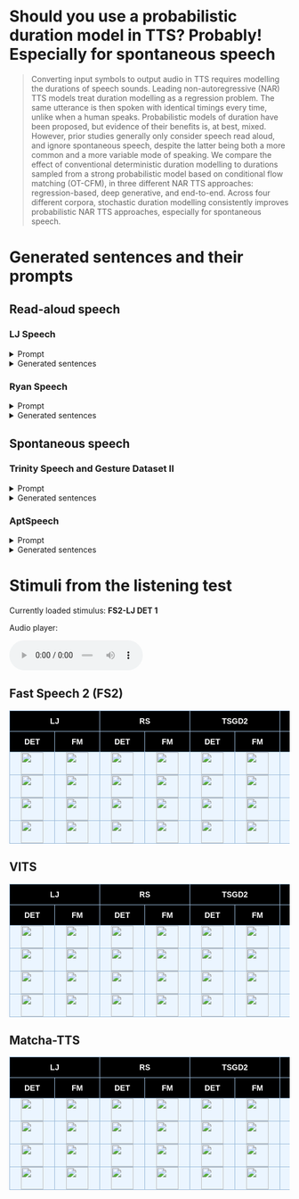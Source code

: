 # Should you use a probabilistic duration model in TTS? Probably! Especially for spontaneous speech

> Converting input symbols to output audio in TTS requires modelling the durations of speech sounds. Leading non-autoregressive (NAR) TTS models treat duration modelling as a regression problem. The same utterance is then spoken with identical timings every time, unlike when a human speaks. Probabilistic models of duration have been proposed, but evidence of their benefits is, at best, mixed. However, prior studies generally only consider speech read aloud, and ignore spontaneous speech, despite the latter being both a more common and a more variable mode of speaking. We compare the effect of conventional deterministic duration modelling to durations sampled from a strong probabilistic model based on conditional flow matching (OT-CFM), in three different NAR TTS approaches: regression-based, deep generative, and end-to-end. Across four different corpora, stochastic duration modelling consistently improves probabilistic NAR TTS approaches, especially for spontaneous speech.



<style type="text/css">
    .tg {
    border-collapse: collapse;
    border-color: #9ABAD9;
    border-spacing: 0;
  }

  .tg td {
    background-color: #EBF5FF;
    border-color: #9ABAD9;
    border-style: solid;
    border-width: 1px;
    color: #444;
    font-family: Arial, sans-serif;
    font-size: 14px;
    overflow: hidden;
    padding: 0px 20px;
    word-break: normal;
    font-weight: bold;
    vertical-align: middle;
    horizontal-align: center;
    white-space: nowrap;
  }

  .tg th {
    background-color: #000000;
    border-color: #9ABAD9;
    border-style: solid;
    border-width: 1px;
    color: #fff;
    font-family: Arial, sans-serif;
    font-size: 14px;
    font-weight: normal;
    overflow: hidden;
    padding: 0px 20px;
    word-break: normal;
    font-weight: bold;
    vertical-align: middle;
    horizontal-align: center;
    white-space: nowrap;
    padding: 10px;
    margin: auto;
  }

  .tg .tg-0pky {
    border-color: inherit;
    text-align: center;
    vertical-align: top,
  }

  .tg .tg-fymr {
    border-color: inherit;
    font-weight: bold;
    text-align: center;
    vertical-align: top
  }
  .slider {
  -webkit-appearance: none;
  width: 75%;
  height: 15px;
  border-radius: 5px;
  background: #d3d3d3;
  outline: none;
  opacity: 0.7;
  -webkit-transition: .2s;
  transition: opacity .2s;
}

.slider::-webkit-slider-thumb {
  -webkit-appearance: none;
  appearance: none;
  width: 25px;
  height: 25px;
  border-radius: 50%;
  background: #409cff;
  cursor: pointer;
}

.slider::-moz-range-thumb {
  width: 25px;
  height: 25px;
  border-radius: 50%;
  background: #409cff;
  cursor: pointer;
}

audio {
    width: 240px;
}

/* CSS */
.button-12 {
  display: flex;
  flex-direction: column;
  align-items: center;
  padding: 6px 14px;
  font-family: -apple-system, BlinkMacSystemFont, 'Roboto', sans-serif;
  border-radius: 6px;
  border: none;

  background: #6E6D70;
  box-shadow: 0px 0.5px 1px rgba(0, 0, 0, 0.1), inset 0px 0.5px 0.5px rgba(255, 255, 255, 0.5), 0px 0px 0px 0.5px rgba(0, 0, 0, 0.12);
  color: #DFDEDF;
  user-select: none;
  -webkit-user-select: none;
  touch-action: manipulation;
}

.button-12:focus {
  box-shadow: inset 0px 0.8px 0px -0.25px rgba(255, 255, 255, 0.2), 0px 0.5px 1px rgba(0, 0, 0, 0.1), 0px 0px 0px 3.5px rgba(58, 108, 217, 0.5);
  outline: 0;
}

video {
  margin: 1em;
}


</style>

# Generated sentences and their prompts



## Read-aloud speech

### LJ Speech

<details>

<summary>Prompt</summary>
<p>
Take these sentence for example:

<br/>
``` <br/>
The prisoners were in due course transferred to Newgate, to be put upon their trial at the Central Criminal Court. <br/>
They had to handcuff her by force against the most violent resistance, and still she raged and stormed, <br/>
The Secret Service has attempted to perform this function through the activities of its Protective Research Section <br/>
But the affair still remained a profound mystery. No light was thrown upon it till, towards the end of March, 
Yet the public opinion of the whole body seems to have checked dissipation. <br/>
the Presidential limousine arrived at the emergency entrance of the Parkland Hospital at about twelve:thirty-five p.m. <br/>
Oswald was arrested and jailed by the New Orleans Police Department for disturbing the peace, in connection with a street fight which broke out when he was accosted <br/>
gaming of all sorts should be peremptorily forbidden under heavy pains and penalties. <br/>
we have reached into the heart of the problem which is to provide such annual earnings for the lowest paid worker as will meet his minimum needs. <br/>
it had established periodic regular review of the status of four hundred individuals; <br/>
who was one of the first witnesses to alert the police to the Depository as the source of the shots, as has been discussed in chapter three. <br/>
were governed by rules which they themselves had framed, and under which subscriptions were levied <br/>
might have been more alert in the Dallas motorcade if they had retired promptly in Fort Worth. <br/>
. <br/>
. <br/>
. <br/>
100 sentences <br/>
<br/>
``` <br/>

Generate 100 sentences in a similar writing style. Talk about going to the zoo, going to a shopping centre or a mall and a day at the school. Make sure it looks like the text is from a similar speaker. Same conversational style try to match the speaker characteristics as much as you can.
</p>
</details>

<details>
<summary>Generated sentences</summary>
<p>
TThe family, in anticipation of a delightful day, set forth to the zoological gardens, a repository of nature's marvels. <br/>
Upon entering the grand gates of the shopping centre, they were greeted by a cacophony of sounds, each store vying for attention. <br/>
The majestic lion, king of the animal kingdom, lay in repose under the shade of an ancient oak, barely acknowledging the gathered spectators. <br/>
This journey from classroom to zoo to mall taught one vital lesson: learning thrives not just in silence and books but in the lively embrace of the world's vast wonders. <br/>
Children, with eyes wide with wonder, pressed their faces against the glass of the aquarium, mesmerized by the dance of the tropical fish. <br/>
In the food court, a veritable feast was laid out, offering delicacies from the far corners of the earth, each stall a testament to the culinary diversity of mankind. <br/>
The elephant, with its ponderous gait and wise eyes, seemed to carry the wisdom of the ages as it slowly made its way to the watering hole. <br/>
The milliner's shop, with its array of bonnets and hats, seemed a throwback to a time when headwear was a symbol of one's status in society. <br/>
The shrill cries of the monkeys in their enclosure provided a stark contrast to the otherwise serene ambiance of the zoo. <br/>
Bargain hunters thronged the aisles of the clearance sale, each in search of that elusive deal that would mark the day's triumph. <br/>
The giraffes, with their long necks stretching towards the heavens, seemed to be in a world of their own, aloof from the gaze of the onlookers. <br/>
The scent of freshly baked bread from the bakery mingled with the perfume of the florist, creating an olfactory tapestry that enveloped the shoppers. <br/>
The reptile house, with its dimly lit corridors and the silent watchfulness of its inhabitants, evoked a sense of mystery and ancient lore. <br/>
The jeweler, with a craftsman's eye, meticulously arranged the display, each piece a testament to human artistry and the allure of precious stones. <br/>
The peacocks, with their plumage in full display, strutted with an air of vanity, seemingly aware of their unrivaled beauty. <br/>
The bookshop, a haven of tranquility amidst the hustle and bustle, offered the promise of worlds waiting to be discovered within the pages of its tomes. <br/>
The ice cream vendor, with his cart adorned with pictures of frozen delights, became the center of attention as children clamored for a sweet treat. <br/>
The fragrance section of the department store enveloped shoppers in a cloud of scents, each vial containing the essence of dreams and memories. <br/>
The penguins, with their comedic waddle, provided a moment of levity, their antics a reminder of nature's capacity for joy. <br/>
The antique shop, a treasure trove of history's artifacts, invited the curious to delve into the stories of objects left behind by time. <br/>
The butterfly enclosure, a kaleidoscope of color, offered a moment of enchantment as these delicate creatures flitted from flower to flower. <br/>
In the toy shop, generations of toys stood in silent testimony to the changing tides of children's fantasies and the timeless joy of play. <br/>
The zoo's aviary, a symphony of birdcalls, was a reminder of the vastness of nature's palette, each species a unique note in the harmony of life. <br/>
The café, with its promise of refreshment, became a gathering place for weary shoppers, a brief respite in their quest for commerce. <br/>
As the day waned, the families, laden with purchases and memories, made their way home, their hearts full from the day's adventures in the realms of nature and commerce. <br/>
Upon entering the grand gates of the local zoo, one is immediately struck by the cacophony of sounds, a vivid testament to the diversity housed within. <br/>
The majestic lions, in their enclosures, lay with a regal indifference, surveying their kingdom with lazy, half-closed eyes. <br/>
Children, their faces alight with wonder, pressed eagerly against the glass of the reptile house, their breath fogging up the surface. <br/>
It was a marvel to observe the agile monkeys, who, with deft leaps and bounds, seemed to mock the gravity that bound the rest of us earthward. <br/>
The zookeepers, with a patience born of routine, answered the myriad questions posed by curious onlookers, their knowledge deep and detailed. <br/>
Amidst the aviary's dense foliage, the flash of vibrant plumage revealed the presence of exotic birds, their songs a melody of the wild. <br/>
As the afternoon waned, the crowd at the elephant exhibit grew, each visitor eager to witness the gentle giants' graceful movements. <br/>
The chill of the aquarium's halls contrasted sharply with the outdoor warmth, its blue lights casting an otherworldly glow on fascinated faces. <br/>
At the penguin enclosure, the birds' comedic waddle elicited laughter and delight, a welcome relief from the more somber moods of some exhibits. <br/>
The gift shop, strategically placed at the zoo's exit, offered an array of souvenirs, each item a tangible memory of the day's adventures. <br/>
The vast expanse of the shopping center loomed ahead, its many stores promising untold treasures to those willing to explore. <br/>
The hum of conversation filled the air, a constant backdrop to the clatter of shopping carts and the soft shuffle of feet on polished floors. <br/>
In the food court, the mingling aromas of a dozen different cuisines created a tantalizing invitation to dine. <br/>
Sales signs, bold and beckoning, adorned the windows of every shop, each one a siren call to bargain hunters. <br/>
The mall's central atrium, adorned with seasonal decorations, became a gathering place for weary shoppers seeking a moment's rest. <br/>
Teenagers roamed in packs, their laughter echoing off the high ceilings, a hallmark of the freedom found in such communal spaces. <br/>
Parents, their patience stretched thin, navigated the crowds with strollers in tow, their journeys marked by frequent stops and starts. <br/>
The latest fashion trends were on full display, mannequins dressed in the height of style, silently inviting onlookers to update their wardrobes. <br/>
Occasionally, a street performer would captivate an impromptu audience, their artistry adding a layer of unexpected delight to the shopping experience. <br/>
As night fell, the shopping center's lights shimmered like stars, transforming the complex into a beacon for those seeking late-night entertainment. <br/>
The morning's light barely crept through the classroom windows as students shuffled in, the day's lessons a looming presence in their minds. <br/>
In the corridors, the echo of footsteps mingled with the distant sound of a bell, heralding the start of another academic venture. <br/>
The chalk's screech against the blackboard filled the room, each word written by the teacher a testament to the day's learning objectives. <br/>
Students huddled over textbooks, their brows furrowed in concentration, a silent battle against the complexities of new knowledge. <br/>
The library stood as a sanctuary of silence, its shelves laden with the weight of words, a haven for those seeking solace in study. <br/>
Lunchtime brought a cacophony of sounds to the cafeteria, the clatter of trays and the murmur of conversations a welcome interlude. <br/>
On the playground, the air was filled with the shouts and laughter of children, a brief escape from the confines of the classroom. <br/>
Teachers patrolled the halls with a vigilant gaze, their presence a constant reminder of the order that governed the school's daily life. <br/>
In the science lab, the smell of chemicals mingled with the sense of anticipation, each experiment a journey into the unknown. <br/>
Art class revealed a burst of color against the school's otherwise monochrome backdrop, creativity blooming amidst strict schedules. <br/>
The gym echoed with the sound of sneakers on wood, the physical exertion a counterbalance to the day's mental challenges. <br/>
History lessons unfolded like stories, the past coming alive through the teacher's words, a bridge across time. <br/>
Mathematics, with its numbers and equations, offered a puzzle for the mind, logic and reasoning entwined in a dance of digits. <br/>
The school bell's ring, a clarion call, signaled the end of one period and the start of another, a cyclical reminder of time's passage. <br/>
In the computer lab, screens glowed with the promise of technological exploration, fingers dancing over keyboards in digital discovery. <br/>
Language classes wove a tapestry of sounds, the nuances of grammar and vocabulary a challenge to master. <br/>
The school counselor's office offered a haven of advice, a guiding light for those navigating the tumultuous waters of adolescence. <br/>
As the final bell rang, the rush of students towards the exit was a torrent of relief, the promise of home a sweet end to the day. <br/>
Homework assignments, like seeds of knowledge, were planted in the minds of students, destined to grow in the soil of their intellect. <br/>
School buses lined up like sentinels, their engines humming a song of departure, ready to ferry their charges back to the comforts of home. <br/>
Extracurricular activities flourished in the after-school hours, each club and team a microcosm of shared interests and talents. <br/>
The setting sun cast long shadows across the schoolyard, a quiet reminder of the day's end and the passage of another page in the academic year. <br/>
Teachers gathered in the staff room, their conversation a blend of reflection and anticipation, the day's events a mosaic of triumphs and challenges. <br/>
The silence that settled over the empty classrooms was a stark contrast to the day's earlier bustle, a momentary pause in the cycle of education. <br/>
Lost items found their way to the school's lost and found, each one a story of forgetfulness and the hope of reunion. <br/>
The principal's office, often perceived as a place of authority and discipline, also served as the heart of the school's administrative life. <br/>
Bulletin boards, adorned with notices and achievements, offered a snapshot of school life, a collage of opportunities and accolades. <br/>
Parent-teacher meetings, scheduled in the calendar, promised a confluence of perspectives, a partnership in the educational journey. <br/>
The school's garden, tended by student volunteers, bloomed with the seasons, a living lesson in nature's cycles. <br/>
As night descended, the school stood silent and empty, a vessel of dreams and aspirations, waiting to be filled again with the dawn of a new day. <br/>
Early in the morning, the school organized a field trip, a journey that promised both education and entertainment, to the local zoo. <br/>
Students gathered at the entrance, their chatter blending with the distant calls of animals, a prelude to the day's adventures. <br/>
On their way, the bus passed by the city's sprawling shopping center, its vastness a reminder of commerce's reach. <br/>
Upon arrival, the sight of the majestic elephants immediately captivated the students, a living lesson in biology and conservation. <br/>
The teachers, acting as guides, pointed out the importance of each habitat, their words weaving knowledge into the fabric of experience. <br/>
In the reptile house, the students faced their fears, learning that understanding can turn apprehension into respect. <br/>
The gift shop at the zoo offered educational souvenirs, each item a memento of learning outside the classroom walls. <br/>
Meanwhile, a group of students tasked with a project on economics ventured into the shopping center, their observations aimed at understanding consumer behavior. <br/>
They noted the variety of stores, each catering to different needs and wants, a practical lesson in supply and demand. <br/>
The food court provided a study in choices and preferences, a live demonstration of market segmentation and targeting. <br/>
Back at the zoo, a keeper's talk on endangered species sparked a discussion among students about responsibility and environmental stewardship. <br/>
The aquarium's serene beauty offered a moment of reflection, the silent fish a contrast to the bustling corridors of the school. <br/>
As the day drew to a close, the students gathered for a sketching session, capturing the animals' forms, a blend of art and observation. <br/>
Returning to school, they passed the shopping center once more, its lights a beacon in the early evening, a symbol of the community's pulse. <br/>
The bus ride back was a buzz of excited conversations, each student sharing their day's highlight, a chorus of shared experiences. <br/>
Upon their return, the schoolyard, usually a scene of hurried departures, was a place of animated recounting, the field trip a bonding experience. <br/>
Teachers reminded students to pen down their reflections, an assignment that would bridge their experiences with their curricular studies. <br/>
In the following days, presentations were made, the zoo and shopping center visits transformed into educational showcases. <br/>
Students debated the ethics of zoos and the impact of consumerism, their classroom a forum for critical thinking and exchange. <br/>
Art projects inspired by the trip adorned the hallways, turning the school into a gallery of student creativity and insight. <br/>
The economics project group presented their findings, the shopping center's dynamics distilled into graphs and analyses. <br/>
Reflections on the endangered species talk led to a school-wide initiative on sustainability, the field trip sparking action. <br/>
The zoo visit, once merely an outing, became a catalyst for a deeper understanding of biology, ecology, and environmental science. <br/>
The shopping center excursion, too, shed light on the practical applications of mathematics, social studies, and economics. <br/>
As the term progressed, the memories of the field trip lingered, a reminder of the day when the zoo and the mall became classrooms without walls.
</p>
</details>

### Ryan Speech


<details>

<summary>Prompt</summary>
<p>
Take these sentence for example: <br/>
 <br/>
``` <br/>
No, my friends keep me company. <br/>
It grows somewhat like the lily of the valley, but its height is about three feet. <br/>
Do you want to add anything to the order? <br/>
Do you mean you are from England or you speak English? <br/>
Could I be doing something different to make this more enjoyable? <br/>
And could I book those flights for the morning, if possible? <br/>
Even the creatures of the wood knew and loved him, for he never hurt anything that God had made. <br/>
With logs of trees, a few hurdles, and other field appliances, a rustic banqueting hall was prepared and everything was very nice. <br/>
Yes, they are playing at seven ten p m against the Cubs. <br/>
They did not touch me, but merely showed the natural curiosity which is felt at the sight of a foreigner who has appeared unexpectedly. <br/>
From paradise, I think, said Otto, with that patient seriousness that he had caught from the monks, and that sat so quaintly upon him. <br/>
Why does unscented hair spray smell? <br/>
I was at school in Canton Berne; it is a mother tongue to me. <br/>
 <br/>
. <br/>
. <br/>
. <br/>
100 sentences <br/>
``` <br/>
 <br/>
Generate 100 sentences in a similar writing style. Talk about going to the zoo and going to a shopping centre or a mall. Make sure it looks like the text is from a similar speaker
</p>
</details>


<details>

<summary>Generated sentences</summary>
<p>
The lions at the zoo roared loudly, as if they were greeting us personally upon our arrival. <br/>
I couldn't help but marvel at the vibrant colors of the parrots, chatting away in their enclosure. <br/>
Do you think the elephants enjoy painting? I asked, watching one create a beautiful piece with its trunk. <br/>
The smell of fresh popcorn wafted through the air, leading us to the zoo's quaint little snack stand. <br/>
We found a bench by the monkey exhibit, perfect for a quick rest and some people-watching. <br/>
Should we buy a souvenir? I pondered aloud, eyeing the cute stuffed animals in the gift shop. <br/>
The aquarium section was mesmerizing, with its soothing blue lights and the graceful dance of the fish. <br/>
I had to chuckle at the zebras, who seemed to be engaged in their own version of a staring contest with us. <br/>
Look, the new tiger cubs! exclaimed my friend, as we hurried over to the big cat area. <br/>
It was feeding time for the giraffes, and we got to watch them stretch their long necks for lettuce. <br/>
I've always found the reptile house both eerie and fascinating, with its silent, watchful inhabitants. <br/>
The petting zoo was a hit with the children, their laughter mixing with the sounds of the animals. <br/>
I wonder what it's like to be a zookeeper, I mused, watching a worker tend to the flamingos. <br/>
The penguin parade was about to start, a daily highlight that drew a cheerful crowd. <br/>
We paused to admire the orchids in the zoo's tropical greenhouse, a riot of color and fragrance. <br/>
Shall we adopt an animal? the sign suggested, offering a way to support the zoo's conservation efforts. <br/>
As we left, the peacocks bid us farewell, their feathers a stunning display of nature's artistry. <br/>
The mall was bustling, a lively hub of shoppers and diners alike. <br/>
We made a beeline for the bookstore, a treasure trove of stories waiting to be discovered. <br/>
The food court offered a world tour of cuisines, making it hard to choose just one. <br/>
This sale is too good to miss! I overheard someone say, clutching a handful of discounted clothes. <br/>
The new tech store had the latest gadgets on display, drawing a crowd of eager customers. <br/>
I found a cozy corner in the coffee shop, perfect for people-watching and sipping my latte. <br/>
Do you want to try the virtual reality experience? my friend asked, pointing to a new setup near the center. <br/>
The aroma of freshly baked cookies led us to a small bakery, where we couldn't resist buying a dozen. <br/>
We stumbled upon a local artist's pop-up gallery, each piece more captivating than the last. <br/>
The ice skating rink was a whirl of motion, laughter echoing as skaters glided past. <br/>
Let's take a photo in the photo booth, suggested my friend, a fun way to capture our mall adventure. <br/>
The fashion show on the central stage was a dazzle of lights, music, and stunning outfits. <br/>
A group of street performers gathered a crowd, their acrobatic feats leaving everyone in awe. <br/>
I could spend hours in this place, I thought, admiring a shop dedicated entirely to exotic teas. <br/>
The mall's indoor garden was a peaceful retreat, complete with a trickling fountain and benches. <br/>
They have a workshop today on DIY jewelry, my friend noted, interested in the craft event. <br/>
We paused to watch a cooking demonstration, the chef's skills as impressive as the delicious samples. <br/>
Remember to validate your parking, a helpful sign reminded us, a small but important detail. <br/>
The children's play area was a hive of activity, a safe space for little ones to burn off energy. <br/>
Let's check the map, I suggested, realizing just how easy it was to get turned around in the sprawling mall. <br/>
A flash sale at the electronics store caused quite the stir, bargain hunters rushing in. <br/>
The luxury brand section was like stepping into another world, with its opulent displays and exclusive boutiques. <br/>
This place has the best smoothie bar, my friend claimed, leading the way to a hidden gem. <br/>
We signed up for the mall's loyalty program, enticed by the promise of discounts and special offers. <br/>
The seasonal decorations made the mall feel festive, from twinkling lights to oversized ornaments. <br/>
I've been looking for this book everywhere! I exclaimed, finally finding a rare edition in the second-hand. <br/>
The zoo was bustling with families, a true testament to its popularity among locals and tourists alike. <br/>
I couldn't help but admire the elegant flamingos, their pink feathers a stark contrast against the blue pond. <br/>
Isn't it fascinating how the monkeys swing with such ease, almost as if they're performing for an audience? <br/>
Our next stop has to be the lion's den; I've heard their roars can be heard across the entire zoo. <br/>
Do you think the gift shop will have those adorable plush elephants? My niece would love one. <br/>
Walking through the reptile house felt like stepping into another world, each enclosure a window to a different habitat. <br/>
I found myself captivated by the slow, graceful movements of the sea turtles in the aquarium section. <br/>
Would you like to grab a bite at the zoo cafe, or shall we pack our own picnic next time? I pondered aloud. <br/>
The map shows a bird aviary nearby, let's make sure to visit. I've always been intrigued by exotic birds. <br/>
Watching the penguins dive into the water is always a highlight for me; their antics are so playful and amusing. <br/>
Remember to wear comfortable shoes, I reminded my friend, knowing we'd be doing a lot of walking. <br/>
The idea of a guided tour sounds intriguing. Do you think we'll learn more about the animals that way? <br/>
I'm curious about the conservation efforts here. It's important to support zoos that prioritize animal welfare. <br/>
The souvenir shop was our last stop, a chance to bring home a piece of our memorable day. <br/>
As we left the zoo, I felt a renewed sense of wonder for the natural world and its inhabitants. <br/>
Transitioning to our mall adventure, the vibrant store displays immediately caught our eye. <br/>
Do you think the food court has that new sushi place? I asked, already craving something fresh and delicious. <br/>
The shopping center's layout was impressive, with wide aisles and plenty of seating areas for weary shoppers. <br/>
I couldn't resist stopping by the bookstore; there's something about browsing shelves that feels so comforting. <br/>
The mall's indoor garden was a peaceful retreat amid the hustle and bustle of shoppers. <br/>
Let's check out the electronics store for the latest gadgets, suggested my companion, eager for new tech. <br/>
Fashion boutiques lined the corridors, each window more enticing than the last. <br/>
We made a pact to only buy what we needed, but the seasonal sales were too good to pass up. <br/>
The aroma from the bakery was irresistible, leading us to indulge in freshly baked pastries. <br/>
How about a movie after shopping? The cinema's latest offerings promised a perfect end to our day. <br/>
The mall's art exhibit added a cultural touch to our visit, showcasing local talent. <br/>
Finding a parking spot was a challenge, a reminder of the mall's popularity on weekends. <br/>
I heard there's a new virtual reality arcade, my friend mentioned, excitement in their voice. <br/>
We laughed over ice cream cones, sharing stories and making plans for our next outing. <br/>
As we exited the mall, bags in hand, we couldn't help but feel content with our day's discoveries. <br/>
The jewelry store window glinted with promise, tempting us with its sparkling displays. <br/>
Shall we take a break and people-watch for a bit? It's always interesting to observe the mall's diverse crowd. <br/>
The children's play area was alive with laughter, a joyful sight that brought smiles to our faces. <br/>
We stumbled upon a pop-up shop selling handmade goods, a delightful find that supported local artisans. <br/>
The escalators offered a moment of rest, a brief pause as we moved between floors. <br/>
This place has everything, I mused, impressed by the variety of stores and services available. <br/>
The sound of live music led us to a small stage where a local band was performing, adding to the mall's lively atmosphere. <br/>
We made sure to visit the outdoor section of the mall, enjoying the blend of shopping and nature. <br/>
I could spend hours here, my friend said, echoing my thoughts about the mall's inviting environment. <br/>
As the day drew to a close, we reflected on our zoo and mall adventures, grateful for the memories made. <br/>
The morning bell echoed through the halls, signaling the start of another day filled with learning and discovery. <br/>
I hurried to my first class, clutching my notebook and pencil, eager to jot down the day's lessons. <br/>
The chemistry lab was a buzz of activity, with students mixing solutions and marveling at the reactions. <br/>
Do you understand this math problem? I whispered to my classmate, struggling with a particularly tricky equation. <br/>
Our history teacher brought the past to life, weaving tales of ancient civilizations with such passion and detail. <br/>
Lunchtime was a welcome break, a chance to recharge and share stories with friends under the warm sun. <br/>
The library's quiet corners offered a perfect escape for those moments when the world outside felt too loud. <br/>
I lost track of time browsing the shelves, each book a doorway to a different time and place. <br/>
Are you joining the after-school club meeting today? I was asked, reminded of the communities that thrived beyond the classroom. <br/>
The art room smelled of paint and possibility, a space where creativity knew no bounds. <br/>
Our teacher encouraged us to express ourselves freely, reminding us that there's no wrong way to create art. <br/>
The gym echoed with the sounds of bouncing balls and sneakers squeaking against the polished floor. <br/>
I cheered on my classmates during the basketball game, feeling a sense of pride and camaraderie. <br/>
As the afternoon sun cast long shadows, I noticed the beauty of the campus, with its sprawling grounds and ancient trees. <br/>
Homework club is a lifesaver, I thought, grateful for the extra help and the quiet space to study. <br/>
The science fair posters lined the hallway, each project a testament to the curiosity and hard work of my peers. <br/>
What's your project about? I asked, intrigued by the innovative ideas on display.
</p>

</details>


## Spontaneous speech

### Trinity Speech and Gesture Dataset II

<details>

<summary>Prompt</summary>
<p>
 <br />
Take these sentence for example: <br />
 <br />
``` <br />
; , Finish at like six; , or maybe seven or eight; then we'd all go out, you know have a few drinks head out to a nightclub or something like that come home. <br />
; a bit of a; kind of a short story rather than just one scene; So all the class we all got together, the base was because every time we went to a new class. <br />
; , And then all of a sudden the cameras came on and Leonardo DiCaprio was like; Just sitting like this just blocking himself, ; , And we're like oh shit it's Leonardo DiCaprio And then he was literally just like, ; <br />
; for six months, in relation to college, I went over to a place called; , Old Westbury Golf and Country Club in Long Island So I stayed there for six months. <br />
I don't know if he looks at it as a regret, ; But the way he was talking about it you could see he was saddened by it; which kind of was, kind of puts things into perspective for you that like. <br />
We started off in Amsterdam; , So I went to Amsterdam Germany Poland; , Um; , Croatia Slovenia. <br />
people in the music industry, and; But I think I told you the story before but I'm going to tell it again anyway; Oh sorry even a better story than that. <br />
 <br />
. <br />
. <br />
. <br />
total 100 sentences <br />
``` <br />
 <br />
Generate 100 sentences in a similar conversational spontaneous style containing disfluencies, hesitations, repeats etc. With approximately similar lengths. Talk about going to the zoo, going to a shopping centre or a mall and talk about your day at the school.  Here ; is a breath and , is a pause use these too and generate syntactically similar sentences. Make it sound natural as one will do in conersational settings. Use fewer commas and fewer uh and uhm.

</p>

</details>

<details>
  <summary>Generated sentences</summary>
<p> 
<br/>
; I'm like, should we take photos? But my phone, it's dead, completely dead.  <br/>
; And then, the elephants, they're huge, you know? Just massive.  <br/>
; We're walking, and suddenly, this peacock just shows up, fanning its feathers.  <br/>
; I'm trying to get a closer look, but, you know, there's this fence.  <br/>
; Oh, and the gift shop, it was, kind of pricey, but I bought a keychain.  <br/>
; We were starving, so we thought, let's grab a bite, but the line, it was so long.  <br/>
; Then, we're leaving, and it starts to rain, just our luck, right?  <br/>
; I saw this cute hat, but when I tried it on, it looked weird on me.  <br/>
; We saw these kids, running around, screaming ; parents nowhere.  <br/>
; And then, there's the ice cream stand, but I dropped mine, just plop on the ground.  <br/>
; We thought about going to the aquarium section, but it was, like, closed for maintenance.  <br/>
; So, we're at the mall now, and it's packed, I mean, really crowded.  <br/>
; I'm looking for a parking spot, and it's like, there's none, just circles around.  <br/>
; We finally find this one store, and they're having a sale but nothing in my size.  <br/>
; My friend wants to check out this new electronics store, and I'm like, sure, why not?  <br/>
; Then, this guy, he spills his drink, and it's everywhere, on the floor.  <br/>
; We're about to leave, and my friend realizes, she lost her phone.  <br/>
; So, we backtrack, everywhere we went, and finally, it's at the lost and found.  <br/>
; And there's this kiosk, selling these quirky sunglasses, so I get a pair.  <br/>
; We pass by this jewelry store, and there's this beautiful necklace, but, you know, too expensive.  <br/>
; I'm trying on shoes, and this one pair, it's perfect, but the left one's tight.  <br/>
; We're heading out, and there's this group of teenagers, just loud and everywhere.  <br/>
; I remember, I wanted to buy this book, but the bookstore, it's gone, replaced.  <br/>
; We see this advertisement for a movie, and we're like, should we watch it? But we're too tired.  <br/>
; Oh, and the escalators, one of them was broken, so we had to take the stairs.  <br/>
; I'm looking for a restroom, and when I find it, there's a line, of course.  <br/>
; We wanted to sit and relax, but all the benches, they're taken, every single one.  <br/>
; There's this new makeup store, and I'm like, let's just look, ended up buying lipstick.  <br/>
; We're trying to find this specific shop, and we ask for directions, but it's confusing.  <br/>
; And then, there's this sale sign, but when we get there, it ended yesterday.  <br/>
; I wanted to buy a gift, but I'm indecisive, so I left with nothing.  <br/>
; We're leaving the mall, and I realize, I forgot where we parked.  <br/>
; Finally, we find the car, and it's like, we've been walking forever.  <br/>
; So, back to the zoo, remember? There was this funny parrot, mimicking people.  <br/>
; And I'm trying to get a video, but then it just stops, typical.  <br/>
; We're at the reptile house, and it's cool, but kind of creepy, snakes everywhere.  <br/>
; I wanted to see the pandas, but they're asleep, just our luck, again.  <br/>
; We're at this exhibit, and there's supposed to be this rare bird, but we can't find it.  <br/>
; Oh, and the map, it's confusing, we got lost, like, three times.  <br/>
; There's this play area for kids, and it's chaotic, but the kids are having fun.  <br/>
; We're about to watch this feeding show, but it's so crowded, can't see a thing.  <br/>
; And then, we're leaving, and this bird, it poops, nearly misses me.  <br/>
; So, we're hungry, and we find this place, but it's just hot dogs.  <br/>
; And the zoo, it's closing, but we missed the last show, didn't know the time.  <br/>
; We're exiting, and there's this huge line for the tram, so we walk.  <br/>
; Back at the mall, we see this art exhibit, but it's closing in 10 minutes.  <br/>
; There's this store, all about sports, and my friend's excited, but I'm bored.  <br/>
; We try this new coffee place, and it's good, but took forever to get our order.  <br/>
; And there's this contest, win something, but we never win those, didn't bother.  <br/>
; We're looking for a bathroom again, and it's cleaner than I expected, thankfully.  <br/>
; We pass by this pet store, and there are puppies, but we just look, can't have pets.  <br/>
; And then, this store, it's playing loud music, but it's actually pretty good.  <br/>
; We're about to go home, and I realize, I didn't buy what I came for.  <br/>
; So, we're planning to go back, but maybe on a weekday, less people, hopefully.  <br/>
; And that's it, our trip to the zoo and the mall, just a regular day, but fun.  <br/>
; So, like, I get to school, right? And first thing, I forgot my math homework, just left it on the table.  <br/>
; And there's this quiz in history, I'm like, barely awake, trying to remember dates and stuff.  <br/>
; Lunchtime comes, and I'm sitting with my friends, and we're talking about this new game, everyone's obsessed.  <br/>
; Then, in gym class, we're playing dodgeball, and I'm hit, like, immediately, out in the first round.  <br/>
; I'm walking to the next class, and I see this poster for the school play, thinking maybe I should try out.  <br/>
; So, English class, we're reading this book, and I actually like it, but I'm behind a few chapters.  <br/>
; And there's this group project, right? But no one wants to take the lead, so it's kind of awkward.  <br/>
; I'm at my locker, and it won't open, just stuck, and I'm pulling and pulling, finally, it pops open.  <br/>
; Then, there's this assembly, supposed to be motivational, but it's just, you know, kind of boring.  <br/>
; We're leaving the assembly, and everyone's trying to be the first out, just a huge crowd at the doors.  <br/>
; And I'm thinking about the math homework I forgot, wondering if I can make up some excuse.  <br/>
; So, after school, there's practice for the soccer team, and I'm late, sprinting across the field to join.  <br/>
; And we're doing drills, and I'm trying, but I keep messing up, coach is not happy.  <br/>
; Practice ends, and we're all tired, but we decide to go grab something to eat, just hang out.  <br/>
; I'm on my way home, and I realize, I have this huge project due tomorrow, barely started.  <br/>
; So, I'm home, right? And I'm trying to work on this project, but my computer decides to update.  <br/>
; And I'm panicking, watching the update screen, just praying it finishes in time.  <br/>
; Finally, it's done, and I'm typing as fast as I can, but it's like, I can't get my thoughts straight.  <br/>
; I take a break, and I'm just staring out the window, thinking about how much I dislike group projects.  <br/>
; Then, my friend calls, asking about the math homework, and I'm like, forgot it, can you help?  <br/>
; We're on the phone, and she's trying to explain this math problem, but I'm just not getting it.  <br/>
; So, it's getting late, and I'm still not done with the project, feeling stressed.  <br/>
; And then, I remember, I have a science test too, just great, another thing to worry about.  <br/>
; I'm trying to study for science, but all I can think about is how much I want to sleep.  <br/>
; Then, I get a text from my friend, saying we should have studied together, missed opportunity.  <br/>
; It's past midnight, and I'm finally done with the project, but now I need to study.  <br/>
; I'm reading my science notes, and it's like, none of this is staying in my head.  <br/>
; And I think, maybe a quick nap will help, but I'm worried I won't wake up in time.  <br/>
; So, I set multiple alarms, just in case, and lay down, but my mind is racing.  <br/>
; And I'm thinking about the day, all the things that went wrong, and what's waiting for me tomorrow.  <br/>
; Eventually, I fall asleep, but it's not restful, keep waking up, checking the time.  <br/>
; Morning comes, and I'm groggy, trying to remember everything I studied last night.  <br/>
; I'm at breakfast, and I'm not really hungry, just nervous about the test and the project presentation.  <br/>
; And I'm out the door, backpack heavy with books, hoping today will be better than yesterday.  <br/>
; I get to school, and first thing, there's a pop quiz in English, didn't see that coming.  <br/>
; And I'm sitting there, trying to remember what I read, but it's all a blur.  <br/>
; Lunchtime, and I'm with my friends, but I can't stop thinking about the science test.  <br/>
; Then, it's time for the test, and I'm looking at the questions, some of it's familiar, thankfully.  <br/>
; After the test, I'm not sure how I did, just hoping for the best, really.  <br/>
; And then, it's time for the project presentation, and our group is a mess, but we manage.  <br/>
; School's finally over, and I'm walking out, feeling like I've survived a marathon.  <br/>
; I'm on my way home, and I'm thinking, maybe I'll take it easy tonight, just relax.  <br/>
; But then, I remember, I have homework in three subjects, no rest for the weary.  <br/>
; So, I'm home, and I'm starting on homework, but first, a snack, need some energy.  <br/>
; And I'm working, and it's not so bad, feeling a little better about things.
</p>
</details>

### AptSpeech

<details>

<summary>Prompt</summary>
<p>
Take these sentence for example: <br/>
``` <br/>
And you can assume that all of the openings are doorways that will have doors that can open and close- So, <br/>
Yes, and any room can be anything you want it to be. It's really up to you guys to decide how to divide up the space. so that you're comfortable living there. <br/>
so we'd like to talk a little bit about maybe some good or maybe some bad experiences you've had with roommates. <br/>
uh And I will be able to give you advice, because I am a world renowned interior decorator and designer, <br/>
shopping centers starting with bedroom, kitchen, living room bathroom, rugs and miscellaneous. <br/>
uh sharing a space with somebody. ; : Have you had a roommate in your life? : More than one time? : And what about you? Have you had more than, <br/>
; and that subject is, ; roommates, ; or flatmates, or anyone you've ever shared, ; a living space with, ; <br/>
; is we're going to have a conversation just between the three of us, ; and we're going to talk about a particular subject, ; and that subject is, ; roommates, ; <br/>
And any issues uh sharing the like the combined space? Like say the living room, maybe you had a TV or a music system. <br/>
My recommendation would be to start with the bedrooms again because these are bare essentials. Everyone must sleep - at least a few hours a night. <br/>
or exercise or games or - things of that nature so there's plenty of stuff to, use the rooms for. <br/>
; and the reason we find this interesting is because it's a it's a tricky situation. : ; to sharing a space with someone but there can also be, ; <br/>
there's lots of options when you go and look in the- furniture store, you'll see that there's a lot of items in the miscellaneous category, <br/>
. <br/>
. <br/>
. <br/>
100 sentences <br/>
``` <br/>
 <br/>
Generate 100 sentences in a similar writing style. Talk about going to the zoo and going to a shopping centre or a mall. Make sure it looks like the text is from a similar speaker. Same conversational style try to match the speaker characteristics as much as you can. Here ; is breath try to use it wisely. do not over use breathing (;) use it only where it would be appropriate.  Create sentences to train a TTS model so it should not be too long and not too short too something that can be 10-11 seconds.
</p>

</details>

<details>

<summary>Generated sentences</summary>
<p>
So, visiting the zoo is like stepping into a whole new world, isn't it? Each exhibit is a doorway to a different habitat. <br/>
uh, And you know, you can decide to follow the map or just wander. It's really up to you to explore. <br/>
; So we'd like to talk about maybe some memorable or maybe some forgettable experiences you've had at the zoo. <br/>
And I can give you tips, because I've visited zoos all over the globe, from the savannas of Africa to the rainforests of Brazil. <br/>
Then there's the shopping center or mall, starting with the food court, clothing stores, electronics, home goods, and, uh, the miscellaneous shops. <br/>
Sharing a day out with someone at the zoo; have you ever done that? : Once? : More than once? : What about at the mall? Have you gone shopping with, <br/>
; and that's what's interesting, ; zoo visits and shopping trips, ; or any day out where you've shared the experience, <br/>
; we're going to have a chat, just between us, about those experiences, ; and specifically about, ; days out, ; <br/>
Any issues sharing the experience? Like navigating through crowds or deciding where to eat? <br/>
I'd recommend starting your zoo visit with the big attractions, like the lions or elephants. They're the main draws for a reason. <br/>
or maybe you're more into the shopping experience, looking for deals or the perfect outfit. <br/>
; and the reason this is fascinating is because it's a it's a mix of personal tastes and compromises when sharing these experiences, <br/>
There's a lot of options when you hit the mall - you'll see a wide variety in each store, especially in the 'new arrivals' sections, <br/>
you have to ask me- but as you can see, we have many options for spending the day - whether at the zoo or the mall, <br/>
have you ever had an experience, though, with someone who couldn't decide where to eat at the mall, and you just wandered aimlessly? <br/>
The food court can be a battleground, I'd say, because it's a spot everyone has an opinion on. <br/>
okay, well let's talk about those two destinations you just mentioned, the zoo and the mall. <br/>
mhm, sure - that actually leads us nicely into what we're planning next. <br/>
would you trade a zoo visit for a day at the mall? That's a tough choice for some. <br/>
The vibrant colors at the zoo are so natural - whereas the mall lights offer a more artificial ambiance. <br/>
well, considering your preferences might help. Let's see how that influences your choices, huh? <br/>
but remember, whatever you share on social media about your day out, we get to discuss here. <br/>
Yes, you can visit as many stores as you want, but remember, budget constraints mean you can't buy everything you like. : ; <br/>
no issues while exploring together, huh? <br/>
and let's start planning these outings, with some suggestions - so I'm just going to take you through some options. We've got two main destinations: the zoo and the mall. <br/>
I don't think there's a need to rush. Take your time to enjoy each moment. <br/>
And, uh, when you're at the zoo, don't you just love those moments when an animal comes right up to the glass? It's like they're greeting you personally. <br/>
So, how about when you find that perfect spot at the mall, right? The one store where everything just calls out to your style. <br/>
; Let's not forget, the parking situation - at the zoo or the mall - can make or break the start of your day. <br/>
I've got to say, the food options at the zoo have really stepped up; it's not just about snacks anymore but a whole dining experience. <br/>
uh, And if you're at the mall, do you prefer the big department stores or the unique, boutique shops? <br/>
; Planning your route through the zoo can be as strategic as planning your shopping spree to catch all the best sales. <br/>
The energy at the zoo early in the morning is unbeatable, with all the animals just waking up. <br/>
Or the calmness of the mall just as it opens, when the stores are all pristine and the crowds haven't arrived yet. <br/>
uh, Have you ever had that moment at the zoo when the weather just does a complete turnaround? Always brings a sense of adventure. <br/>
; And, talking about weather, the mall is a great escape on those days - endless entertainment without worrying about rain or shine. <br/>
You know, there's always that one exhibit at the zoo that you find yourself returning to, time and again. <br/>
Similarly, there's that one store in the mall that seems to have a magnetic pull, right? <br/>
; I always find it interesting to watch how people interact with the animals at the zoo, those moments of connection. <br/>
And at the mall, it's fascinating to observe the latest trends catching everyone's attention. <br/>
uh, The souvenir shops at the zoo are like treasure troves, each item telling a story of conservation and wonder. <br/>
Just like the specialty stores in the mall, where you can find those one-of-a-kind items that just scream 'you'. <br/>
; Ever noticed how a day at the zoo can make you forget all your worries? It's like a mini-vacation. <br/>
And how a successful shopping trip can give you that sense of accomplishment, like you've conquered the mall. <br/>
uh, Let's not overlook the educational aspect of the zoo, where every visit teaches you something new about our planet. <br/>
And, believe it or not, even a day at the mall can be educational, showing you the latest in technology, fashion, and design. <br/>
There's something magical about watching the sunset at the zoo, as the day slowly comes to an end and the animals settle down. <br/>
Finding a quiet corner in the mall to enjoy a coffee and people-watch can be surprisingly relaxing in the midst of chaos. <br/>
The excitement of spotting your favorite animal out and about during a zoo visit never gets old, does it? <br/>
Stumbling upon a flash sale at your preferred store in the mall feels like hitting the jackpot, right? <br/>
Have you ever attended a feeding time or a talk by the zookeepers? It's a great way to learn and engage. <br/>
Navigating the mall during holiday seasons is both thrilling and overwhelming with the decorations and the crowds. <br/>
The zoo's gift shops are perfect for finding unique gifts that also support wildlife conservation. <br/>
Ever notice how the ambiance of a luxury department store in the mall can make you feel like you're in a different world? <br/>
There's a sense of community at the zoo, especially when everyone's excited to see a rare animal make an appearance. <br/>
The food court in the mall offers a world tour of cuisines, perfect for when you can't decide what you're in the mood for. <br/>
Observing the intricate social behaviors of animals at the zoo can be as captivating as watching a drama unfold. <br/>
The thrill of discovering a new store opening in the mall brings a fresh wave of excitement for your shopping adventures. <br/>
A zoo visit is a gentle reminder of the beauty and diversity of life on Earth, urging us to protect it. <br/>
The mall's seasonal displays and events add an extra layer of enjoyment to the shopping experience. <br/>
Getting to the zoo right as it opens means you get to enjoy the peace before the crowds arrive. <br/>
The satisfaction of finding exactly what you need after a long search in the mall is unmatched. <br/>
Zoo exhibits designed to mimic natural habitats offer a window into the world of the animals. <br/>
Late-night shopping at the mall, with fewer crowds and more relaxed vibes, can be quite enjoyable. <br/>
The interconnected paths of the zoo encourage exploration and discovery, similar to wandering through unfamiliar sections of the mall. <br/>
Finally, both the zoo and the mall offer opportunities for learning and growth, be it about wildlife or the latest cultural trends. <br/>
So, starting off the day with that first bell- it's like the starter pistol for the race, isn't it? Every class a different lap. <br/>
And then there's the rush to the locker between classes, a mini-maze of students all trying to beat the clock. <br/>
; Lunchtime is its own adventure, finding your friends in the sea of tables and settling in for stories and snacks. <br/>
I've always found the library to be a sanctuary during breaks, a quiet escape from the hustle of the school day. <br/>
uh, Group projects can be a mixed bag, right? They're a test of patience and collaboration, but so rewarding when everything clicks. <br/>
; Science labs bring out the inner experimenter in all of us, mixing chemicals and peering into microscopes. <br/>
The excitement of gym class, where everyone's energy levels just skyrocket- it's contagious, even if sports aren't your thing. <br/>
Or how about those moments in art class, where you're free to express whatever's on your mind through paint and pencil? <br/>
uh, School assemblies, though sometimes long, can be surprisingly uplifting with the right speakers or performances. <br/>
; And let's not forget the school bus ride- its own ecosystem of friendships, rivalries, and last-minute homework. <br/>
There's always that one subject that challenges you more than the rest, pushing you to grow and adapt. <br/>
Finding your spot in the cafeteria, where the noise somehow blends into a background for your thoughts. <br/>
uh, The relief and satisfaction of turning in a project you've worked on for weeks, feeling a weight lift off your shoulders. <br/>
; Elective classes offer a taste of freedom, choosing subjects you're genuinely interested in exploring further. <br/>
The final bell of the day rings like a liberation anthem, signaling the end of one chapter and the start of whatever comes next. <br/>
Walking home or to the bus with friends, rehashing the day's events and laughing over inside jokes. <br/>
School plays and concerts, where the community comes together to celebrate the talents of its students. <br/>
The rhythm of the school year, with its predictable highs and lows, shaping the narrative of our academic lives. <br/>
Participating in school clubs, where passions and interests find a communal ground and friendships are forged. <br/>
Homework, though often dreaded, is a quiet companion to the evening, a bridge between school and home life. <br/>
Parent-teacher meetings, a crossroads of perspectives, offering insights and forging partnerships in education. <br/>
School sports matches, where school spirit ignites and everyone comes together to cheer on their team. <br/>
The annual school fair, a highlight of the year, blending fun, fundraising, and community spirit. <br/>
Finding a mentor in a teacher, someone who guides, challenges, and inspires you in ways you hadn't expected. <br/>
The nervous excitement of presenting in front of the class, a rite of passage in the journey of learning. <br/>
The shared experience of field trips, stepping out of the classroom and into the world, where lessons come to life. <br/>
Dealing with the inevitable challenges and setbacks, learning resilience and determination along the way. <br/>
Celebrating successes, big and small, recognizing the effort and growth behind each achievement. <br/>
The evolving landscape of friendships, the heart of the school experience, where bonds are tested and strengthened. <br/>
And finally, the anticipation of summer, a well-earned break and the promise of adventures beyond the school gates. <br/>
During physics, we marveled at the stars through the telescope, a blend of science and wonder that made the universe feel a bit closer. <br/>
In the bustling cafeteria, amidst the chatter and laughter, I shared my latest poem with friends, finding beauty in the fusion of art and daily life. <br/>
; The math puzzle competition in the library was a thrilling race against time, where numbers met strategy in a test of wit and teamwork. <br/>
; As we cleaned up after the biology lab, discussing the day's shopping plans, it struck me how learning and leisure intertwine, enriching our lives in unexpected ways.
</p>
</details>


<script>

function play_audio(filename, condition_name){
      let audio_id = "audio-stimuli-from-listening-test";
      audio = document.getElementById(audio_id);
      audio_source = document.getElementById(audio_id + "-src");
      stimulus_span = document.getElementById(audio_id + "-span");

      audio.pause();
      audio_source.src = filename;
      stimulus_span.innerHTML = condition_name;
      audio.load();
      audio.play();
}
</script>


# Stimuli from the listening test

<p>Currently loaded stimulus: <span id="audio-stimuli-from-listening-test-span" style="font-weight: bold;"> FS2-LJ DET 1</span></p>
<p>Audio player: </p>
<audio id="audio-stimuli-from-listening-test" controls="">
    <source id="audio-stimuli-from-listening-test-src" src="stimuli/FS2/LJ/DET_1.wav" type="audio/wav" />
</audio>

## Fast Speech 2 (FS2)

<table class="tg">
<thead>
  <tr>
    <th class="tg-0pky" colspan=2>LJ</th>
    <th class="tg-0pky" colspan=2>RS</th>
    <th class="tg-0pky" colspan=2>TSGD2</th>
    <th class="tg-0pky" colspan=2>AptS</th>
  </tr>
  <tr>
    <th class="tg-0pky">DET</th>
    <th class="tg-0pky">FM</th>
    <th class="tg-0pky">DET</th>
    <th class="tg-0pky">FM</th>
    <th class="tg-0pky">DET</th>
    <th class="tg-0pky">FM</th>
    <th class="tg-0pky">DET</th>
    <th class="tg-0pky">FM</th>
  </tr>
</thead>
<tbody>
  <tr>
    <td>
      <center>
        <img src="play_button_black.png" height="40" style="cursor: pointer;" onclick="play_audio('stimuli/FS2/LJ/DET_1.wav', 'FS2-LJ DET 1')" /> 
      </center>
    </td>
    <td>
      <center>
        <img src="play_button_black.png" height="40" style="cursor: pointer;" onclick="play_audio('stimuli/FS2/LJ/FM_1.wav', 'FS2-LJ FM 1')" /> 
      </center>
    </td>
    <td>
      <center>
        <img src="play_button_black.png" height="40" style="cursor: pointer;" onclick="play_audio('stimuli/FS2/RS/DET_1.wav', 'FS2-RS DET 1')" /> 
      </center>
    </td>
    <td>
      <center>
        <img src="play_button_black.png" height="40" style="cursor: pointer;" onclick="play_audio('stimuli/FS2/RS/FM_1.wav', 'FS2-RS FM 1')" /> 
      </center>
    </td>
    <td>
      <center>
        <img src="play_button_black.png" height="40" style="cursor: pointer;" onclick="play_audio('stimuli/FS2/TSGD2/DET_1.wav', 'FS2-TSGD2 DET 1')" /> 
      </center>
    </td>
    <td>
      <center>
        <img src="play_button_black.png" height="40" style="cursor: pointer;" onclick="play_audio('stimuli/FS2/TSGD2/FM_1.wav', 'FS2-TSGD2 FM 1')" /> 
      </center>
    </td>
    <td>
      <center>
        <img src="play_button_black.png" height="40" style="cursor: pointer;" onclick="play_audio('stimuli/FS2/AptS/DET_1.wav', 'FS2-AptS DET 1')" /> 
      </center>
    </td>
    <td>
      <center>
        <img src="play_button_black.png" height="40" style="cursor: pointer;" onclick="play_audio('stimuli/FS2/AptS/FM_1.wav', 'FS2-AptS FM 1')" /> 
      </center>
    </td>
  </tr>
  <tr>
    <td>
      <center>
        <img src="play_button_black.png" height="40" style="cursor: pointer;" onclick="play_audio('stimuli/FS2/LJ/DET_2.wav', 'FS2-LJ DET 2')" /> 
      </center>
    </td>
    <td>
      <center>
        <img src="play_button_black.png" height="40" style="cursor: pointer;" onclick="play_audio('stimuli/FS2/LJ/FM_2.wav', 'FS2-LJ FM 2')" /> 
      </center>
    </td>
    <td>
      <center>
        <img src="play_button_black.png" height="40" style="cursor: pointer;" onclick="play_audio('stimuli/FS2/RS/DET_2.wav', 'FS2-RS DET 2')" /> 
      </center>
    </td>
    <td>
      <center>
        <img src="play_button_black.png" height="40" style="cursor: pointer;" onclick="play_audio('stimuli/FS2/RS/FM_2.wav', 'FS2-RS FM 2')" /> 
      </center>
    </td>
    <td>
      <center>
        <img src="play_button_black.png" height="40" style="cursor: pointer;" onclick="play_audio('stimuli/FS2/TSGD2/DET_2.wav', 'FS2-TSGD2 DET 2')" /> 
      </center>
    </td>
    <td>
      <center>
        <img src="play_button_black.png" height="40" style="cursor: pointer;" onclick="play_audio('stimuli/FS2/TSGD2/FM_2.wav', 'FS2-TSGD2 FM 2')" /> 
      </center>
    </td>
    <td>
      <center>
        <img src="play_button_black.png" height="40" style="cursor: pointer;" onclick="play_audio('stimuli/FS2/AptS/DET_2.wav', 'FS2-AptS DET 2')" /> 
      </center>
    </td>
    <td>
      <center>
        <img src="play_button_black.png" height="40" style="cursor: pointer;" onclick="play_audio('stimuli/FS2/AptS/FM_2.wav', 'FS2-AptS FM 2')" /> 
      </center>
    </td>
  </tr>
  <tr>
    <td>
      <center>
        <img src="play_button_black.png" height="40" style="cursor: pointer;" onclick="play_audio('stimuli/FS2/LJ/DET_3.wav', 'FS2-LJ DET 3')" /> 
      </center>
    </td>
    <td>
      <center>
        <img src="play_button_black.png" height="40" style="cursor: pointer;" onclick="play_audio('stimuli/FS2/LJ/FM_3.wav', 'FS2-LJ FM 3')" /> 
      </center>
    </td>
    <td>
      <center>
        <img src="play_button_black.png" height="40" style="cursor: pointer;" onclick="play_audio('stimuli/FS2/RS/DET_3.wav', 'FS2-RS DET 3')" /> 
      </center>
    </td>
    <td>
      <center>
        <img src="play_button_black.png" height="40" style="cursor: pointer;" onclick="play_audio('stimuli/FS2/RS/FM_3.wav', 'FS2-RS FM 3')" /> 
      </center>
    </td>
    <td>
      <center>
        <img src="play_button_black.png" height="40" style="cursor: pointer;" onclick="play_audio('stimuli/FS2/TSGD2/DET_3.wav', 'FS2-TSGD2 DET 3')" /> 
      </center>
    </td>
    <td>
      <center>
        <img src="play_button_black.png" height="40" style="cursor: pointer;" onclick="play_audio('stimuli/FS2/TSGD2/FM_3.wav', 'FS2-TSGD2 FM 3')" /> 
      </center>
    </td>
    <td>
      <center>
        <img src="play_button_black.png" height="40" style="cursor: pointer;" onclick="play_audio('stimuli/FS2/AptS/DET_3.wav', 'FS2-AptS DET 3')" /> 
      </center>
    </td>
    <td>
      <center>
        <img src="play_button_black.png" height="40" style="cursor: pointer;" onclick="play_audio('stimuli/FS2/AptS/FM_3.wav', 'FS2-AptS FM 3')" /> 
      </center>
    </td>
  </tr>
  <tr>
    <td>
      <center>
        <img src="play_button_black.png" height="40" style="cursor: pointer;" onclick="play_audio('stimuli/FS2/LJ/DET_4.wav', 'FS2-LJ DET 4')" /> 
      </center>
    </td>
    <td>
      <center>
        <img src="play_button_black.png" height="40" style="cursor: pointer;" onclick="play_audio('stimuli/FS2/LJ/FM_4.wav', 'FS2-LJ FM 4')" /> 
      </center>
    </td>
    <td>
      <center>
        <img src="play_button_black.png" height="40" style="cursor: pointer;" onclick="play_audio('stimuli/FS2/RS/DET_4.wav', 'FS2-RS DET 4')" /> 
      </center>
    </td>
    <td>
      <center>
        <img src="play_button_black.png" height="40" style="cursor: pointer;" onclick="play_audio('stimuli/FS2/RS/FM_4.wav', 'FS2-RS FM 4')" /> 
      </center>
    </td>
    <td>
      <center>
        <img src="play_button_black.png" height="40" style="cursor: pointer;" onclick="play_audio('stimuli/FS2/TSGD2/DET_4.wav', 'FS2-TSGD2 DET 4')" /> 
      </center>
    </td>
    <td>
      <center>
        <img src="play_button_black.png" height="40" style="cursor: pointer;" onclick="play_audio('stimuli/FS2/TSGD2/FM_4.wav', 'FS2-TSGD2 FM 4')" /> 
      </center>
    </td>
    <td>
      <center>
        <img src="play_button_black.png" height="40" style="cursor: pointer;" onclick="play_audio('stimuli/FS2/AptS/DET_4.wav', 'FS2-AptS DET 4')" /> 
      </center>
    </td>
    <td>
      <center>
        <img src="play_button_black.png" height="40" style="cursor: pointer;" onclick="play_audio('stimuli/FS2/AptS/FM_4.wav', 'FS2-AptS FM 4')" /> 
      </center>
    </td>
  </tr>
</tbody>
</table>


## VITS
<table class="tg">
<thead>
  <tr>
    <th class="tg-0pky" colspan=2>LJ</th>
    <th class="tg-0pky" colspan=2>RS</th>
    <th class="tg-0pky" colspan=2>TSGD2</th>
    <th class="tg-0pky" colspan=2>AptS</th>
  </tr>
  <tr>
    <th class="tg-0pky">DET</th>
    <th class="tg-0pky">FM</th>
    <th class="tg-0pky">DET</th>
    <th class="tg-0pky">FM</th>
    <th class="tg-0pky">DET</th>
    <th class="tg-0pky">FM</th>
    <th class="tg-0pky">DET</th>
    <th class="tg-0pky">FM</th>
  </tr>
</thead>
<tbody>
  <tr>
    <td>
      <center>
        <img src="play_button_black.png" height="40" style="cursor: pointer;" onclick="play_audio('stimuli/VITS/LJ/DET_1.wav', 'VITS-LJ DET 1')" /> 
      </center>
    </td>
    <td>
      <center>
        <img src="play_button_black.png" height="40" style="cursor: pointer;" onclick="play_audio('stimuli/VITS/LJ/FM_1.wav', 'VITS-LJ FM 1')" /> 
      </center>
    </td>
    <td>
      <center>
        <img src="play_button_black.png" height="40" style="cursor: pointer;" onclick="play_audio('stimuli/VITS/RS/DET_1.wav', 'VITS-RS DET 1')" /> 
      </center>
    </td>
    <td>
      <center>
        <img src="play_button_black.png" height="40" style="cursor: pointer;" onclick="play_audio('stimuli/VITS/RS/FM_1.wav', 'VITS-RS FM 1')" /> 
      </center>
    </td>
    <td>
      <center>
        <img src="play_button_black.png" height="40" style="cursor: pointer;" onclick="play_audio('stimuli/VITS/TSGD2/DET_1.wav', 'VITS-TSGD2 DET 1')" /> 
      </center>
    </td>
    <td>
      <center>
        <img src="play_button_black.png" height="40" style="cursor: pointer;" onclick="play_audio('stimuli/VITS/TSGD2/FM_1.wav', 'VITS-TSGD2 FM 1')" /> 
      </center>
    </td>
    <td>
      <center>
        <img src="play_button_black.png" height="40" style="cursor: pointer;" onclick="play_audio('stimuli/VITS/AptS/DET_1.wav', 'VITS-AptS DET 1')" /> 
      </center>
    </td>
    <td>
      <center>
        <img src="play_button_black.png" height="40" style="cursor: pointer;" onclick="play_audio('stimuli/VITS/AptS/FM_1.wav', 'VITS-AptS FM 1')" /> 
      </center>
    </td>
  </tr>
  <tr>
    <td>
      <center>
        <img src="play_button_black.png" height="40" style="cursor: pointer;" onclick="play_audio('stimuli/VITS/LJ/DET_2.wav', 'VITS-LJ DET 2')" /> 
      </center>
    </td>
    <td>
      <center>
        <img src="play_button_black.png" height="40" style="cursor: pointer;" onclick="play_audio('stimuli/VITS/LJ/FM_2.wav', 'VITS-LJ FM 2')" /> 
      </center>
    </td>
    <td>
      <center>
        <img src="play_button_black.png" height="40" style="cursor: pointer;" onclick="play_audio('stimuli/VITS/RS/DET_2.wav', 'VITS-RS DET 2')" /> 
      </center>
    </td>
    <td>
      <center>
        <img src="play_button_black.png" height="40" style="cursor: pointer;" onclick="play_audio('stimuli/VITS/RS/FM_2.wav', 'VITS-RS FM 2')" /> 
      </center>
    </td>
    <td>
      <center>
        <img src="play_button_black.png" height="40" style="cursor: pointer;" onclick="play_audio('stimuli/VITS/TSGD2/DET_2.wav', 'VITS-TSGD2 DET 2')" /> 
      </center>
    </td>
    <td>
      <center>
        <img src="play_button_black.png" height="40" style="cursor: pointer;" onclick="play_audio('stimuli/VITS/TSGD2/FM_2.wav', 'VITS-TSGD2 FM 2')" /> 
      </center>
    </td>
    <td>
      <center>
        <img src="play_button_black.png" height="40" style="cursor: pointer;" onclick="play_audio('stimuli/VITS/AptS/DET_2.wav', 'VITS-AptS DET 2')" /> 
      </center>
    </td>
    <td>
      <center>
        <img src="play_button_black.png" height="40" style="cursor: pointer;" onclick="play_audio('stimuli/VITS/AptS/FM_2.wav', 'VITS-AptS FM 2')" /> 
      </center>
    </td>
  </tr>
  <tr>
    <td>
      <center>
        <img src="play_button_black.png" height="40" style="cursor: pointer;" onclick="play_audio('stimuli/VITS/LJ/DET_3.wav', 'VITS-LJ DET 3')" /> 
      </center>
    </td>
    <td>
      <center>
        <img src="play_button_black.png" height="40" style="cursor: pointer;" onclick="play_audio('stimuli/VITS/LJ/FM_3.wav', 'VITS-LJ FM 3')" /> 
      </center>
    </td>
    <td>
      <center>
        <img src="play_button_black.png" height="40" style="cursor: pointer;" onclick="play_audio('stimuli/VITS/RS/DET_3.wav', 'VITS-RS DET 3')" /> 
      </center>
    </td>
    <td>
      <center>
        <img src="play_button_black.png" height="40" style="cursor: pointer;" onclick="play_audio('stimuli/VITS/RS/FM_3.wav', 'VITS-RS FM 3')" /> 
      </center>
    </td>
    <td>
      <center>
        <img src="play_button_black.png" height="40" style="cursor: pointer;" onclick="play_audio('stimuli/VITS/TSGD2/DET_3.wav', 'VITS-TSGD2 DET 3')" /> 
      </center>
    </td>
    <td>
      <center>
        <img src="play_button_black.png" height="40" style="cursor: pointer;" onclick="play_audio('stimuli/VITS/TSGD2/FM_3.wav', 'VITS-TSGD2 FM 3')" /> 
      </center>
    </td>
    <td>
      <center>
        <img src="play_button_black.png" height="40" style="cursor: pointer;" onclick="play_audio('stimuli/VITS/AptS/DET_3.wav', 'VITS-AptS DET 3')" /> 
      </center>
    </td>
    <td>
      <center>
        <img src="play_button_black.png" height="40" style="cursor: pointer;" onclick="play_audio('stimuli/VITS/AptS/FM_3.wav', 'VITS-AptS FM 3')" /> 
      </center>
    </td>
  </tr>
  <tr>
    <td>
      <center>
        <img src="play_button_black.png" height="40" style="cursor: pointer;" onclick="play_audio('stimuli/VITS/LJ/DET_4.wav', 'VITS-LJ DET 4')" /> 
      </center>
    </td>
    <td>
      <center>
        <img src="play_button_black.png" height="40" style="cursor: pointer;" onclick="play_audio('stimuli/VITS/LJ/FM_4.wav', 'VITS-LJ FM 4')" /> 
      </center>
    </td>
    <td>
      <center>
        <img src="play_button_black.png" height="40" style="cursor: pointer;" onclick="play_audio('stimuli/VITS/RS/DET_4.wav', 'VITS-RS DET 4')" /> 
      </center>
    </td>
    <td>
      <center>
        <img src="play_button_black.png" height="40" style="cursor: pointer;" onclick="play_audio('stimuli/VITS/RS/FM_4.wav', 'VITS-RS FM 4')" /> 
      </center>
    </td>
    <td>
      <center>
        <img src="play_button_black.png" height="40" style="cursor: pointer;" onclick="play_audio('stimuli/VITS/TSGD2/DET_4.wav', 'VITS-TSGD2 DET 4')" /> 
      </center>
    </td>
    <td>
      <center>
        <img src="play_button_black.png" height="40" style="cursor: pointer;" onclick="play_audio('stimuli/VITS/TSGD2/FM_4.wav', 'VITS-TSGD2 FM 4')" /> 
      </center>
    </td>
    <td>
      <center>
        <img src="play_button_black.png" height="40" style="cursor: pointer;" onclick="play_audio('stimuli/VITS/AptS/DET_4.wav', 'VITS-AptS DET 4')" /> 
      </center>
    </td>
    <td>
      <center>
        <img src="play_button_black.png" height="40" style="cursor: pointer;" onclick="play_audio('stimuli/VITS/AptS/FM_4.wav', 'VITS-AptS FM 4')" /> 
      </center>
    </td>
  </tr>
</tbody>
</table>

## Matcha-TTS

<table class="tg">
<thead>
  <tr>
    <th class="tg-0pky" colspan=2>LJ</th>
    <th class="tg-0pky" colspan=2>RS</th>
    <th class="tg-0pky" colspan=2>TSGD2</th>
    <th class="tg-0pky" colspan=2>AptS</th>
  </tr>
  <tr>
    <th class="tg-0pky">DET</th>
    <th class="tg-0pky">FM</th>
    <th class="tg-0pky">DET</th>
    <th class="tg-0pky">FM</th>
    <th class="tg-0pky">DET</th>
    <th class="tg-0pky">FM</th>
    <th class="tg-0pky">DET</th>
    <th class="tg-0pky">FM</th>
  </tr>
</thead>
<tbody>
  <tr>
    <td>
      <center>
        <img src="play_button_black.png" height="40" style="cursor: pointer;" onclick="play_audio('stimuli/Matcha/LJ/DET_1.wav', 'Matcha-LJ DET 1')" /> 
      </center>
    </td>
    <td>
      <center>
        <img src="play_button_black.png" height="40" style="cursor: pointer;" onclick="play_audio('stimuli/Matcha/LJ/FM_1.wav', 'Matcha-LJ FM 1')" /> 
      </center>
    </td>
    <td>
      <center>
        <img src="play_button_black.png" height="40" style="cursor: pointer;" onclick="play_audio('stimuli/Matcha/RS/DET_1.wav', 'Matcha-RS DET 1')" /> 
      </center>
    </td>
    <td>
      <center>
        <img src="play_button_black.png" height="40" style="cursor: pointer;" onclick="play_audio('stimuli/Matcha/RS/FM_1.wav', 'Matcha-RS FM 1')" /> 
      </center>
    </td>
    <td>
      <center>
        <img src="play_button_black.png" height="40" style="cursor: pointer;" onclick="play_audio('stimuli/Matcha/TSGD2/DET_1.wav', 'Matcha-TSGD2 DET 1')" /> 
      </center>
    </td>
    <td>
      <center>
        <img src="play_button_black.png" height="40" style="cursor: pointer;" onclick="play_audio('stimuli/Matcha/TSGD2/FM_1.wav', 'Matcha-TSGD2 FM 1')" /> 
      </center>
    </td>
    <td>
      <center>
        <img src="play_button_black.png" height="40" style="cursor: pointer;" onclick="play_audio('stimuli/Matcha/AptS/DET_1.wav', 'Matcha-AptS DET 1')" /> 
      </center>
    </td>
    <td>
      <center>
        <img src="play_button_black.png" height="40" style="cursor: pointer;" onclick="play_audio('stimuli/Matcha/AptS/FM_1.wav', 'Matcha-AptS FM 1')" /> 
      </center>
    </td>
  </tr>
  <tr>
    <td>
      <center>
        <img src="play_button_black.png" height="40" style="cursor: pointer;" onclick="play_audio('stimuli/Matcha/LJ/DET_2.wav', 'Matcha-LJ DET 2')" /> 
      </center>
    </td>
    <td>
      <center>
        <img src="play_button_black.png" height="40" style="cursor: pointer;" onclick="play_audio('stimuli/Matcha/LJ/FM_2.wav', 'Matcha-LJ FM 2')" /> 
      </center>
    </td>
    <td>
      <center>
        <img src="play_button_black.png" height="40" style="cursor: pointer;" onclick="play_audio('stimuli/Matcha/RS/DET_2.wav', 'Matcha-RS DET 2')" /> 
      </center>
    </td>
    <td>
      <center>
        <img src="play_button_black.png" height="40" style="cursor: pointer;" onclick="play_audio('stimuli/Matcha/RS/FM_2.wav', 'Matcha-RS FM 2')" /> 
      </center>
    </td>
    <td>
      <center>
        <img src="play_button_black.png" height="40" style="cursor: pointer;" onclick="play_audio('stimuli/Matcha/TSGD2/DET_2.wav', 'Matcha-TSGD2 DET 2')" /> 
      </center>
    </td>
    <td>
      <center>
        <img src="play_button_black.png" height="40" style="cursor: pointer;" onclick="play_audio('stimuli/Matcha/TSGD2/FM_2.wav', 'Matcha-TSGD2 FM 2')" /> 
      </center>
    </td>
    <td>
      <center>
        <img src="play_button_black.png" height="40" style="cursor: pointer;" onclick="play_audio('stimuli/Matcha/AptS/DET_2.wav', 'Matcha-AptS DET 2')" /> 
      </center>
    </td>
    <td>
      <center>
        <img src="play_button_black.png" height="40" style="cursor: pointer;" onclick="play_audio('stimuli/Matcha/AptS/FM_2.wav', 'Matcha-AptS FM 2')" /> 
      </center>
    </td>
  </tr>
  <tr>
    <td>
      <center>
        <img src="play_button_black.png" height="40" style="cursor: pointer;" onclick="play_audio('stimuli/Matcha/LJ/DET_3.wav', 'Matcha-LJ DET 3')" /> 
      </center>
    </td>
    <td>
      <center>
        <img src="play_button_black.png" height="40" style="cursor: pointer;" onclick="play_audio('stimuli/Matcha/LJ/FM_3.wav', 'Matcha-LJ FM 3')" /> 
      </center>
    </td>
    <td>
      <center>
        <img src="play_button_black.png" height="40" style="cursor: pointer;" onclick="play_audio('stimuli/Matcha/RS/DET_3.wav', 'Matcha-RS DET 3')" /> 
      </center>
    </td>
    <td>
      <center>
        <img src="play_button_black.png" height="40" style="cursor: pointer;" onclick="play_audio('stimuli/Matcha/RS/FM_3.wav', 'Matcha-RS FM 3')" /> 
      </center>
    </td>
    <td>
      <center>
        <img src="play_button_black.png" height="40" style="cursor: pointer;" onclick="play_audio('stimuli/Matcha/TSGD2/DET_3.wav', 'Matcha-TSGD2 DET 3')" /> 
      </center>
    </td>
    <td>
      <center>
        <img src="play_button_black.png" height="40" style="cursor: pointer;" onclick="play_audio('stimuli/Matcha/TSGD2/FM_3.wav', 'Matcha-TSGD2 FM 3')" /> 
      </center>
    </td>
    <td>
      <center>
        <img src="play_button_black.png" height="40" style="cursor: pointer;" onclick="play_audio('stimuli/Matcha/AptS/DET_3.wav', 'Matcha-AptS DET 3')" /> 
      </center>
    </td>
    <td>
      <center>
        <img src="play_button_black.png" height="40" style="cursor: pointer;" onclick="play_audio('stimuli/Matcha/AptS/FM_3.wav', 'Matcha-AptS FM 3')" /> 
      </center>
    </td>
  </tr>
  <tr>
    <td>
      <center>
        <img src="play_button_black.png" height="40" style="cursor: pointer;" onclick="play_audio('stimuli/Matcha/LJ/DET_4.wav', 'Matcha-LJ DET 4')" /> 
      </center>
    </td>
    <td>
      <center>
        <img src="play_button_black.png" height="40" style="cursor: pointer;" onclick="play_audio('stimuli/Matcha/LJ/FM_4.wav', 'Matcha-LJ FM 4')" /> 
      </center>
    </td>
    <td>
      <center>
        <img src="play_button_black.png" height="40" style="cursor: pointer;" onclick="play_audio('stimuli/Matcha/RS/DET_4.wav', 'Matcha-RS DET 4')" /> 
      </center>
    </td>
    <td>
      <center>
        <img src="play_button_black.png" height="40" style="cursor: pointer;" onclick="play_audio('stimuli/Matcha/RS/FM_4.wav', 'Matcha-RS FM 4')" /> 
      </center>
    </td>
    <td>
      <center>
        <img src="play_button_black.png" height="40" style="cursor: pointer;" onclick="play_audio('stimuli/Matcha/TSGD2/DET_4.wav', 'Matcha-TSGD2 DET 4')" /> 
      </center>
    </td>
    <td>
      <center>
        <img src="play_button_black.png" height="40" style="cursor: pointer;" onclick="play_audio('stimuli/Matcha/TSGD2/FM_4.wav', 'Matcha-TSGD2 FM 4')" /> 
      </center>
    </td>
    <td>
      <center>
        <img src="play_button_black.png" height="40" style="cursor: pointer;" onclick="play_audio('stimuli/Matcha/AptS/DET_4.wav', 'Matcha-AptS DET 4')" /> 
      </center>
    </td>
    <td>
      <center>
        <img src="play_button_black.png" height="40" style="cursor: pointer;" onclick="play_audio('stimuli/Matcha/AptS/FM_4.wav', 'Matcha-AptS FM 4')" /> 
      </center>
    </td>
  </tr>
</tbody>
</table>
